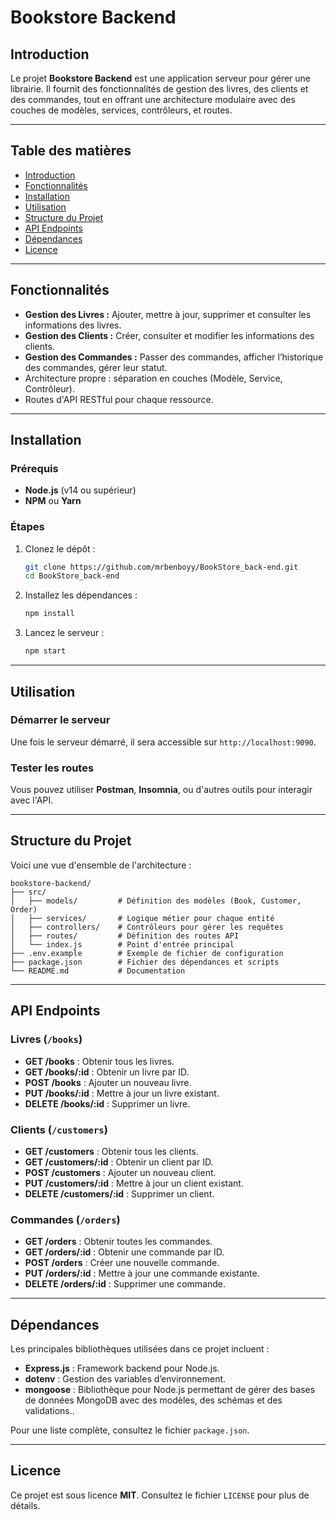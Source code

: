 # Bookstore Backend

## Introduction
Le projet **Bookstore Backend** est une application serveur pour gérer une librairie. Il fournit des fonctionnalités de gestion des livres, des clients et des commandes, tout en offrant une architecture modulaire avec des couches de modèles, services, contrôleurs, et routes.

---

## Table des matières
- [Introduction](#introduction)
- [Fonctionnalités](#fonctionnalités)
- [Installation](#installation)
- [Utilisation](#utilisation)
- [Structure du Projet](#structure-du-projet)
- [API Endpoints](#api-endpoints)
- [Dépendances](#dépendances)
- [Licence](#licence)

---

## Fonctionnalités
- **Gestion des Livres :** Ajouter, mettre à jour, supprimer et consulter les informations des livres.
- **Gestion des Clients :** Créer, consulter et modifier les informations des clients.
- **Gestion des Commandes :** Passer des commandes, afficher l’historique des commandes, gérer leur statut.
- Architecture propre : séparation en couches (Modèle, Service, Contrôleur).
- Routes d'API RESTful pour chaque ressource.

---

## Installation
### Prérequis
- **Node.js** (v14 ou supérieur)
- **NPM** ou **Yarn**

### Étapes
1. Clonez le dépôt :
   ```bash
   git clone https://github.com/mrbenboyy/BookStore_back-end.git
   cd BookStore_back-end
   ```
2. Installez les dépendances :
   ```bash
   npm install
   ```

3. Lancez le serveur :
   ```bash
   npm start
   ```

---

## Utilisation
### Démarrer le serveur
Une fois le serveur démarré, il sera accessible sur `http://localhost:9090`.

### Tester les routes
Vous pouvez utiliser **Postman**, **Insomnia**, ou d'autres outils pour interagir avec l'API.

---

## Structure du Projet
Voici une vue d'ensemble de l'architecture :
```
bookstore-backend/
├── src/
│   ├── models/         # Définition des modèles (Book, Customer, Order)
│   ├── services/       # Logique métier pour chaque entité
│   ├── controllers/    # Contrôleurs pour gérer les requêtes
│   ├── routes/         # Définition des routes API
│   └── index.js        # Point d'entrée principal
├── .env.example        # Exemple de fichier de configuration
├── package.json        # Fichier des dépendances et scripts
└── README.md           # Documentation
```

---

## API Endpoints
### Livres (`/books`)
- **GET /books** : Obtenir tous les livres.
- **GET /books/:id** : Obtenir un livre par ID.
- **POST /books** : Ajouter un nouveau livre.
- **PUT /books/:id** : Mettre à jour un livre existant.
- **DELETE /books/:id** : Supprimer un livre.

### Clients (`/customers`)
- **GET /customers** : Obtenir tous les clients.
- **GET /customers/:id** : Obtenir un client par ID.
- **POST /customers** : Ajouter un nouveau client.
- **PUT /customers/:id** : Mettre à jour un client existant.
- **DELETE /customers/:id** : Supprimer un client.

### Commandes (`/orders`)
- **GET /orders** : Obtenir toutes les commandes.
- **GET /orders/:id** : Obtenir une commande par ID.
- **POST /orders** : Créer une nouvelle commande.
- **PUT /orders/:id** : Mettre à jour une commande existante.
- **DELETE /orders/:id** : Supprimer une commande.

---

## Dépendances
Les principales bibliothèques utilisées dans ce projet incluent :
- **Express.js** : Framework backend pour Node.js.
- **dotenv** : Gestion des variables d’environnement.
- **mongoose** : Bibliothèque pour Node.js permettant de gérer des bases de données MongoDB avec des modèles, des schémas et des validations..

Pour une liste complète, consultez le fichier `package.json`.

---

## Licence
Ce projet est sous licence **MIT**. Consultez le fichier `LICENSE` pour plus de détails.
```
